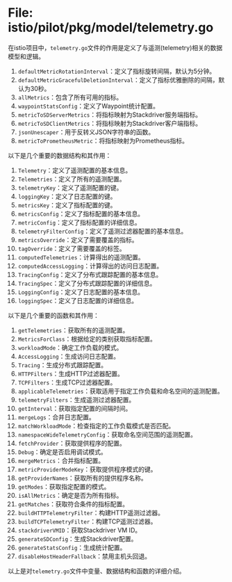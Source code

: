 # File: istio/pilot/pkg/model/telemetry.go

在istio项目中，`telemetry.go`文件的作用是定义了与遥测(telemetry)相关的数据模型和逻辑。

1. `defaultMetricRotationInterval`：定义了指标旋转间隔，默认为5分钟。
2. `defaultMetricGracefulDeletionInterval`：定义了指标优雅删除的间隔，默认为30秒。
3. `allMetrics`：包含了所有可用的指标。
4. `waypointStatsConfig`：定义了Waypoint统计配置。
5. `metricToSDServerMetrics`：将指标映射为Stackdriver服务端指标。
6. `metricToSDClientMetrics`：将指标映射为Stackdriver客户端指标。
7. `jsonUnescaper`：用于反转义JSON字符串的函数。
8. `metricToPrometheusMetric`：将指标映射为Prometheus指标。

以下是几个重要的数据结构和其作用：

1. `Telemetry`：定义了遥测配置的基本信息。
2. `Telemetries`：定义了所有的遥测配置。
3. `telemetryKey`：定义了遥测配置的键。
4. `loggingKey`：定义了日志配置的键。
5. `metricsKey`：定义了指标配置的键。
6. `metricsConfig`：定义了指标配置的基本信息。
7. `metricConfig`：定义了指标配置的详细信息。
8. `telemetryFilterConfig`：定义了遥测过滤器配置的基本信息。
9. `metricsOverride`：定义了需要覆盖的指标。
10. `tagOverride`：定义了需要覆盖的标签。
11. `computedTelemetries`：计算得出的遥测配置。
12. `computedAccessLogging`：计算得出的访问日志配置。
13. `TracingConfig`：定义了分布式跟踪配置的基本信息。
14. `TracingSpec`：定义了分布式跟踪配置的详细信息。
15. `LoggingConfig`：定义了日志配置的基本信息。
16. `loggingSpec`：定义了日志配置的详细信息。

以下是几个重要的函数和其作用：

1. `getTelemetries`：获取所有的遥测配置。
2. `MetricsForClass`：根据给定的类别获取指标配置。
3. `workloadMode`：确定工作负载的模式。
4. `AccessLogging`：生成访问日志配置。
5. `Tracing`：生成分布式跟踪配置。
6. `HTTPFilters`：生成HTTP过滤器配置。
7. `TCPFilters`：生成TCP过滤器配置。
8. `applicableTelemetries`：获取适用于指定工作负载和命名空间的遥测配置。
9. `telemetryFilters`：生成遥测过滤器配置。
10. `getInterval`：获取指定配置的间隔时间。
11. `mergeLogs`：合并日志配置。
12. `matchWorkloadMode`：检查指定的工作负载模式是否匹配。
13. `namespaceWideTelemetryConfig`：获取命名空间范围的遥测配置。
14. `fetchProvider`：获取提供程序的配置。
15. `Debug`：确定是否启用调试模式。
16. `mergeMetrics`：合并指标配置。
17. `metricProviderModeKey`：获取提供程序模式的键。
18. `getProviderNames`：获取所有的提供程序名称。
19. `getModes`：获取指定配置的模式。
20. `isAllMetrics`：确定是否为所有指标。
21. `getMatches`：获取符合条件的指标配置。
22. `buildHTTPTelemetryFilter`：构建HTTP遥测过滤器。
23. `buildTCPTelemetryFilter`：构建TCP遥测过滤器。
24. `stackdriverVMID`：获取Stackdriver VM ID。
25. `generateSDConfig`：生成Stackdriver配置。
26. `generateStatsConfig`：生成统计配置。
27. `disableHostHeaderFallback`：禁用主机头回退。

以上是对`telemetry.go`文件中变量、数据结构和函数的详细介绍。

